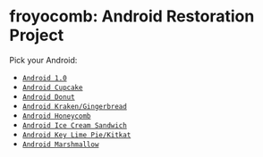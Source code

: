 froyocomb: Android Restoration Project
===========

Pick your Android:
- [`Android 1.0`]
- [`Android Cupcake`]
- [`Android Donut`]
- [`Android Kraken/Gingerbread`]
- [`Android Honeycomb`]
- [`Android Ice Cream Sandwich`]
- [`Android Key Lime Pie/Kitkat`]
- [`Android Marshmallow`]

[`Android 1.0`]:  https://github.com/froyocomb/no-way-its-android 
[`Android Cupcake`]:  https://github.com/froyocomb/cupcake-den
[`Android Donut`]:  https://github.com/froyocomb/donut-bakery
[`Android Kraken/Gingerbread`]:  https://github.com/froyocomb/kraking-the-bread
[`Android Honeycomb`]: https://github.com/froyocomb/froyocomb
[`Android Ice Cream Sandwich`]:  https://github.com/froyocomb/i-scream-sandwich
[`Android Key Lime Pie/Kitkat`]: https://github.com/froyocomb/have-a-key-lime-pie
[`Android Marshmallow`]: https://github.com/froyocomb/marshmallow-fluff


